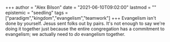 +++
author = "Alex Bilson"
date = "2021-06-10T09:02:00"
lastmod = ""
epistemic = "seedling"
tags = ["paradigm","kingdom","evangelism","teamwork"]
+++
Evangelism isn't done by yourself. Jesus sent folks out by pairs. It's not enough to say we're doing it together just because the entire congregation has a commitment to evangelism; we actually need to _do_ evangelism together.
